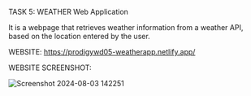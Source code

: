 TASK 5: WEATHER Web Application

It is a webpage that retrieves weather information from a weather API, based on the  location entered by the user.

WEBSITE: https://prodigywd05-weatherapp.netlify.app/

WEBSITE SCREENSHOT:

![Screenshot 2024-08-03 142251](https://github.com/user-attachments/assets/664e955c-3030-4dbf-bec4-f7b68669a8c0)

